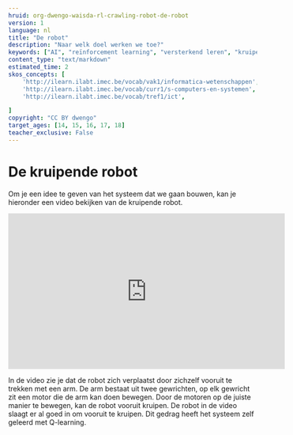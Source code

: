 ```yaml
---
hruid: org-dwengo-waisda-rl-crawling-robot-de-robot
version: 1
language: nl
title: "De robot"
description: "Naar welk doel werken we toe?"
keywords: ["AI", "reïnforcement learning", "versterkend leren", "kruipende robot"]
content_type: "text/markdown"
estimated_time: 2
skos_concepts: [
    'http://ilearn.ilabt.imec.be/vocab/vak1/informatica-wetenschappen', 
    'http://ilearn.ilabt.imec.be/vocab/curr1/s-computers-en-systemen',
    'http://ilearn.ilabt.imec.be/vocab/tref1/ict',

]
copyright: "CC BY dwengo"
target_ages: [14, 15, 16, 17, 18]
teacher_exclusive: False
---
```


# De kruipende robot

Om je een idee te geven van het systeem dat we gaan bouwen, kan je hieronder een video bekijken van de kruipende robot.

<div class="iframe-container iframe-16-9">
    <iframe width="560" height="315" src="https://www.youtube.com/embed/yq_cfXt0xLY?si=lvgGMjV2DX8aRpMC" title="YouTube video player" frameborder="0" allow="accelerometer; autoplay; clipboard-write; encrypted-media; gyroscope; picture-in-picture; web-share" allowfullscreen></iframe>
</div>


In de video zie je dat de robot zich verplaatst door zichzelf vooruit te trekken met een arm. De arm bestaat uit twee gewrichten, op elk gewricht zit een motor die de arm kan doen bewegen. Door de motoren op de juiste manier te bewegen, kan de robot vooruit kruipen. De robot in de video slaagt er al goed in om vooruit te kruipen. Dit gedrag heeft het systeem zelf geleerd met Q-learning. 